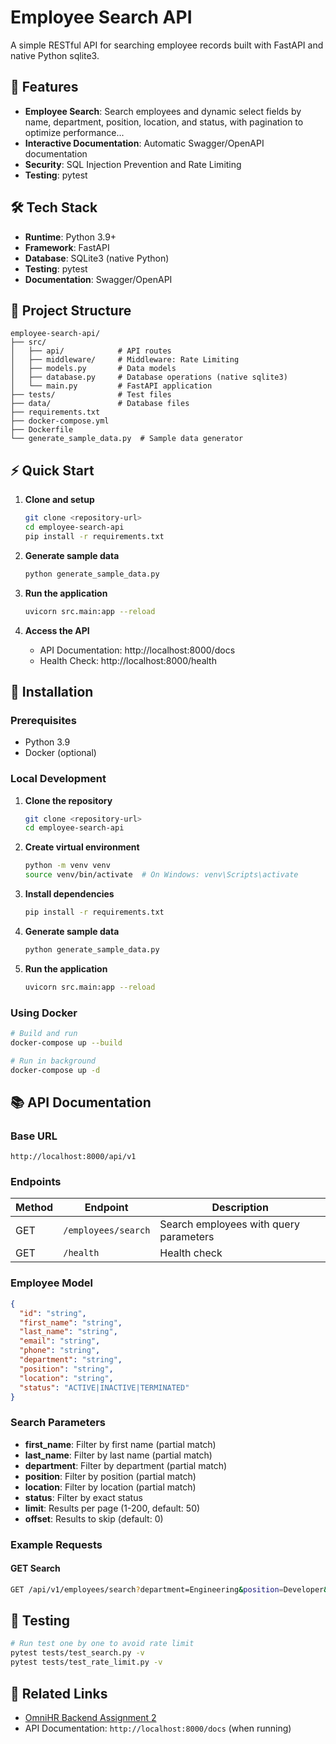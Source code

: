 # Employee Search API

A simple RESTful API for searching employee records built with FastAPI and native Python sqlite3.

## 🚀 Features

- **Employee Search**: Search employees and dynamic select fields by name, department, position, location, and status, with pagination to optimize performance...
- **Interactive Documentation**: Automatic Swagger/OpenAPI documentation
- **Security**: SQL Injection Prevention and Rate Limiting
- **Testing**: pytest

## 🛠 Tech Stack

- **Runtime**: Python 3.9+
- **Framework**: FastAPI
- **Database**: SQLite3 (native Python)
- **Testing**: pytest
- **Documentation**: Swagger/OpenAPI

## 📁 Project Structure

```
employee-search-api/
├── src/
│   ├── api/            # API routes
│   ├── middleware/     # Middleware: Rate Limiting 
│   ├── models.py       # Data models
│   ├── database.py     # Database operations (native sqlite3)
│   └── main.py         # FastAPI application
├── tests/              # Test files
├── data/               # Database files
├── requirements.txt    
├── docker-compose.yml  
├── Dockerfile          
└── generate_sample_data.py  # Sample data generator
```

## ⚡ Quick Start

1. **Clone and setup**
   ```bash
   git clone <repository-url>
   cd employee-search-api
   pip install -r requirements.txt
   ```

2. **Generate sample data**
   ```bash
   python generate_sample_data.py
   ```

3. **Run the application**
   ```bash
   uvicorn src.main:app --reload
   ```

4. **Access the API**
   - API Documentation: http://localhost:8000/docs
   - Health Check: http://localhost:8000/health

## 🚦 Installation

### Prerequisites
- Python 3.9
- Docker (optional)

### Local Development

1. **Clone the repository**
   ```bash
   git clone <repository-url>
   cd employee-search-api
   ```

2. **Create virtual environment**
   ```bash
   python -m venv venv
   source venv/bin/activate  # On Windows: venv\Scripts\activate
   ```

3. **Install dependencies**
   ```bash
   pip install -r requirements.txt
   ```

4. **Generate sample data**
   ```bash
   python generate_sample_data.py
   ```

5. **Run the application**
   ```bash
   uvicorn src.main:app --reload
   ```

### Using Docker

```bash
# Build and run
docker-compose up --build

# Run in background
docker-compose up -d
```

## 📚 API Documentation

### Base URL
```
http://localhost:8000/api/v1
```

### Endpoints

| Method | Endpoint | Description |
|--------|----------|-------------|
| GET | `/employees/search` | Search employees with query parameters |
| GET | `/health` | Health check |

### Employee Model

```json
{
  "id": "string",
  "first_name": "string",
  "last_name": "string",
  "email": "string",
  "phone": "string",
  "department": "string",
  "position": "string",
  "location": "string",
  "status": "ACTIVE|INACTIVE|TERMINATED"
}
```

### Search Parameters

- **first_name**: Filter by first name (partial match)
- **last_name**: Filter by last name (partial match)  
- **department**: Filter by department (partial match)
- **position**: Filter by position (partial match)
- **location**: Filter by location (partial match)
- **status**: Filter by exact status
- **limit**: Results per page (1-200, default: 50)
- **offset**: Results to skip (default: 0)

### Example Requests

#### GET Search
```bash
GET /api/v1/employees/search?department=Engineering&position=Developer&limit=10
```


## 🧪 Testing

```bash
# Run test one by one to avoid rate limit
pytest tests/test_search.py -v
pytest tests/test_rate_limit.py -v
```

## 🔗 Related Links

- [OmniHR Backend Assignment 2](https://omnihr.notion.site/Backend-Assignment-2-cdb352624622474ea7103bf212b13b25)
- API Documentation: `http://localhost:8000/docs` (when running)
